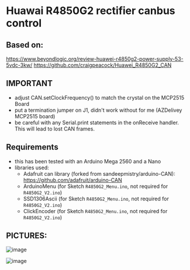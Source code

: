 # Huawai R4850G2 rectifier canbus control

  ## Based on:

   https://www.beyondlogic.org/review-huawei-r4850g2-power-supply-53-5vdc-3kw/
   https://github.com/craigpeacock/Huawei_R4850G2_CAN

  ## IMPORTANT

   - adjust CAN.setClockFrequency() to match the crystal on the MCP2515 Board
   - put a termination jumper on J1, didn't work without for me (AZDelivey MCP2515 board)
   - be careful with any Serial.print statements in the onReceive handler. This will lead to lost CAN frames.

  ## Requirements 
   
   - this has been tested with an Arduino Mega 2560 and a Nano
   - libraries used:
      * Adafruit can library (forked from sandeepmistry/arduino-CAN):
        https://github.com/adafruit/arduino-CAN
      * ArduinoMenu (for Sketch `R4850G2_Menu.ino`, not required for `R4850G2_V2.ino`)
      * SSD1306Ascii (for Sketch `R4850G2_Menu.ino`, not required for `R4850G2_V2.ino`)
      * ClickEncoder (for Sketch `R4850G2_Menu.ino`, not required for `R4850G2_V2.ino`)

  ## PICTURES:

![image](https://github.com/haklein/r4850g2_arduino/assets/4569994/4e9a6961-6cf1-44dc-b249-fee5d6895d06)

![image](https://github.com/haklein/r4850g2_arduino/assets/4569994/0b62c0eb-7f6b-4b83-9882-98f3fad1fb27)
